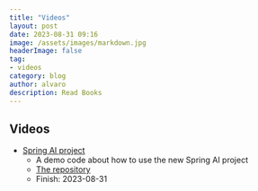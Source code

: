```yaml
---
title: "Videos"
layout: post
date: 2023-08-31 09:16
image: /assets/images/markdown.jpg
headerImage: false
tag:
- videos
category: blog
author: alvaro
description: Read Books
---
```


## Videos

* [Spring AI project](https://www.youtube.com/live/0P8UU5vkvI8?si=5VW7SoYXJceXcU9s)
  * A demo code about how to use the new Spring AI project
  * [The repository](https://github.com/spring-projects-experimental/spring-ai)
  * Finish: 2023-08-31

